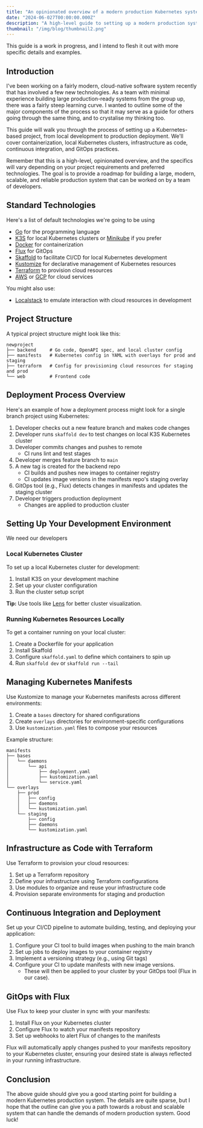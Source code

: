 ```yaml
---
title: "An opinionated overview of a modern production Kubernetes system in 2024"
date: "2024-06-027T00:00:00.000Z"
description: "A high-level guide to setting up a modern production system with Kubernetes, Terraform, and GitOps practices."
thumbnail: "/img/blog/thumbnail2.png"
---
```


This guide is a work in progress, and I intend to flesh it out with more specific details and examples.

## Introduction

I've been working on a fairly modern, cloud-native software system recently that has involved a few new technologies. As a team with minimal experience building large production-ready systems from the group up, there was a fairly steep learning curve. I wanted to outline some of the major components of the process so that it may serve as a guide for others going through the same thing, and to crystalise my thinking too.

This guide will walk you through the process of setting up a Kubernetes-based project, from local development to production deployment. We'll cover containerization, local Kubernetes clusters, infrastructure as code, continuous integration, and GitOps practices.

Remember that this is a high-level, opinionated overview, and the specifics will vary depending on your project requirements and preferred technologies. The goal is to provide a roadmap for building a large, modern, scalable, and reliable production system that can be worked on by a team of developers.

## Standard Technologies

Here's a list of default technologies we're going to be using

- [Go](https://go.dev/) for the programming language
- [K3S](https://k3s.io/) for local Kubernetes clusters or [Minikube](https://minikube.sigs.k8s.io/) if you prefer
- [Docker](https://www.docker.com/) for containerization
- [Flux](https://fluxcd.io/) for GitOps
- [Skaffold](https://skaffold.dev/) to facilitate CI/CD for local Kubernetes development
- [Kustomize](https://kubernetes.io/docs/tasks/manage-kubernetes-objects/kustomization/) for declarative management of Kubernetes resources
- [Terraform](https://www.terraform.io/) to provision cloud resources
- [AWS](https://aws.amazon.com/) or [GCP](https://cloud.google.com/) for cloud services

You might also use:

- [Localstack](https://www.localstack.cloud/) to emulate interaction with cloud resources in development

## Project Structure

A typical project structure might look like this:

```
newproject
├── backend     # Go code, OpenAPI spec, and local cluster config
├── manifests   # Kubernetes config in YAML with overlays for prod and staging
├── terraform   # Config for provisioning cloud resources for staging and prod
└── web         # Frontend code
```

## Deployment Process Overview

Here's an example of how a deployment process might look for a single branch project using Kubernetes:

1. Developer checks out a new feature branch and makes code changes
2. Developer runs `skaffold dev` to test changes on local K3S Kubernetes cluster
3. Developer commits changes and pushes to remote
   - CI runs lint and test stages
4. Developer merges feature branch to `main`
5. A new tag is created for the backend repo
   - CI builds and pushes new images to container registry
   - CI updates image versions in the manifests repo's staging overlay
6. GitOps tool (e.g., Flux) detects changes in manifests and updates the staging cluster
7. Developer triggers production deployment
   - Changes are applied to production cluster

## Setting Up Your Development Environment

We need our developers

### Local Kubernetes Cluster

To set up a local Kubernetes cluster for development:

1. Install K3S on your development machine
2. Set up your cluster configuration
3. Run the cluster setup script

**Tip:** Use tools like [Lens](https://k8slens.dev/) for better cluster visualization.

### Running Kubernetes Resources Locally

To get a container running on your local cluster:

1. Create a Dockerfile for your application
2. Install Skaffold
3. Configure `skaffold.yaml` to define which containers to spin up
4. Run `skaffold dev` or `skaffold run --tail`

## Managing Kubernetes Manifests

Use Kustomize to manage your Kubernetes manifests across different environments:

1. Create a `bases` directory for shared configurations
2. Create `overlays` directories for environment-specific configurations
3. Use `kustomization.yaml` files to compose your resources

Example structure:

```
manifests
├── bases
│   └── daemons
│       └── api
│           ├── deployment.yaml
│           ├── kustomization.yaml
│           └── service.yaml
└── overlays
    ├── prod
    │   ├── config
    │   ├── daemons
    │   └── kustomization.yaml
    └── staging
        ├── config
        ├── daemons
        └── kustomization.yaml
```

## Infrastructure as Code with Terraform

Use Terraform to provision your cloud resources:

1. Set up a Terraform repository
2. Define your infrastructure using Terraform configurations
3. Use modules to organize and reuse your infrastructure code
4. Provision separate environments for staging and production

## Continuous Integration and Deployment

Set up your CI/CD pipeline to automate building, testing, and deploying your application:

1. Configure your CI tool to build images when pushing to the main branch
2. Set up jobs to deploy images to your container registry
3. Implement a versioning strategy (e.g., using Git tags)
4. Configure your CI to update manifests with new image versions.
   - These will then be applied to your cluster by your GitOps tool (Flux in our case).

## GitOps with Flux

Use Flux to keep your cluster in sync with your manifests:

1. Install Flux on your Kubernetes cluster
2. Configure Flux to watch your manifests repository
3. Set up webhooks to alert Flux of changes to the manifests

Flux will automatically apply changes pushed to your manifests repository to your Kubernetes cluster, ensuring your desired state is always reflected in your running infrastructure.

## Conclusion

The above guide should give you a good starting point for building a modern Kubernetes production system. The details are quite sparse, but I hope that the outline can give you a path towards a robust and scalable system that can handle the demands of modern production system. Good luck!
